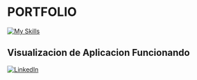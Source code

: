 # PORTFOLIO
[![My Skills](https://skillicons.dev/icons?i=bootstrap,css,html,js,vite,vue)](https://skillicons.dev)

## Visualizacion de Aplicacion Funcionando
<a href="https://www.linkedin.com/in/mtristanpdlc180195/"><img alt="LinkedIn" src="https://img.shields.io/badge/LinkedIn-LINK-blue"></a>